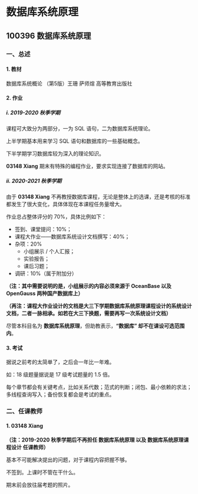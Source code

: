 # 数据库系统原理

## 100396 数据库系统原理

### 一、总述

#### 1. 教材

数据库系统概论 （第5版）王珊 萨师煊 高等教育出版社

#### 2. 作业

##### i. 2019-2020 秋季学期

课程可大致分为两部分，一为 SQL 语句，二为数据库系统理论。

上半学期基本用来学习 SQL 语句和数据库的一些基础概念。

下半学期学习数据库较为深入的理论知识。

**03148 Xiang** 期末有特殊的编程作业，要求实现连接了数据库的网站。

##### ii. 2020-2021 秋季学期

由于 **03148 Xiang** 不再教授数据库课程，无论是整体上的选课，还是考核的标准都发生了很大变化，具体体现在本课程任务量增大。

作业总占整体评分的 70%，具体比例如下：

* 签到、课堂提问：10%；
* 课程大作业——数据库系统设计文档撰写：40%；
* 杂项：20%
  * 小组展示 / 个人汇报；
  * 实验报告；
  * 课后习题；
* 调研：10%（属于附加分）

**（注：其中需要说明的是，小组展示的内容必须来源于 OceanBase 以及 OpenGauss 两种国产数据库上）**

**（再注：课程大作业设计的文档是大三下学期数据库系统原理课程设计的系统设计文档，二者一脉相承。如若在大三下换题，需要再写一次系统设计文档）**

尽管本科目名为 **数据库系统原理**，但助教表示，**“数据库” 却不在课设可选范围内**。

#### 3. 考试

据说之前考的太简单了，之后会一年比一年难。

如：18 级题量据说是 17 级考试题量的 1.5 倍。

每个章节都会有关键考点，比如关系代数；范式的判断；闭包、最小依赖的求法；多线程查询写入；备份恢复都会是考试的重点。

### 二、任课教师

#### 1. 03148 Xiang

**（注：2019-2020 秋季学期后不再担任 数据库系统原理 以及 数据库系统原理课程设计 任课教师）**

基本不可能解决提出的问题，对于课程内容把握不够。

不签到。上课时不管在干什么。

期末前会放往届考题的照片。